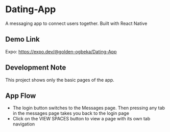 # Dating-App
A messaging app to connect users together. Built with React Native

## Demo Link
Expo: https://expo.dev/@golden-ogbeka/Dating-App

## Development Note
This project shows only the basic pages of the app. 

## App Flow
- The login button switches to the Messages page. Then pressing any tab in the messages page takes you back to the login page
- Click on the VIEW SPACES button to view a page with its own tab navigation
